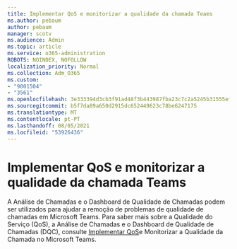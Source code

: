 ```yaml
---
title: Implementar QoS e monitorizar a qualidade da chamada Teams
ms.author: pebaum
author: pebaum
manager: scotv
ms.audience: Admin
ms.topic: article
ms.service: o365-administration
ROBOTS: NOINDEX, NOFOLLOW
localization_priority: Normal
ms.collection: Adm_O365
ms.custom:
- "9001504"
- "3561"
ms.openlocfilehash: 3e333394d3cb3f91ad48f3b443987fba23c7c2a5245b31555ef07ccf09e46be4
ms.sourcegitcommit: b5f7da89a650d2915dc652449623c78be6247175
ms.translationtype: MT
ms.contentlocale: pt-PT
ms.lasthandoff: 08/05/2021
ms.locfileid: "53926436"
---
```

# <a name="implement-qos-and-monitor-call-quality-in-teams"></a>Implementar QoS e monitorizar a qualidade da chamada Teams

A Análise de Chamadas e o Dashboard de Qualidade de Chamadas podem ser utilizados para ajudar a remoção de problemas de qualidade de chamadas em Microsoft Teams. Para saber mais sobre a Qualidade do Serviço (QoS), a Análise de Chamadas e o Dashboard de Qualidade de Chamadas (DQC), consulte [Implementar QoS](https://docs.microsoft.com/microsoftteams/monitor-call-quality-qos)e Monitorizar a Qualidade da Chamada no Microsoft Teams. 
